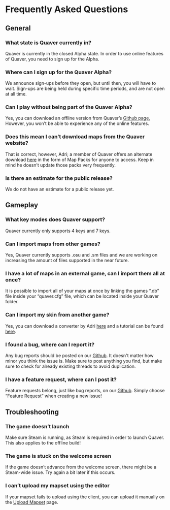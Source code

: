 # Frequently Asked Questions


## General

### What state is Quaver currently in?

Quaver is currently in the closed Alpha state. In order to use online features of Quaver, you need to sign up for the Alpha.

### Where can I sign up for the Quaver Alpha?

We announce sign-ups before they open, but until then, you will have to wait. Sign-ups are being held during specific time periods, and are not open at all time.

### Can I play without being part of the Quaver Alpha?

Yes, you can download an offline version from Quaver’s [Github page](https://github.com/Quaver/Quaver/releases), However, you won’t be able to experience any of the online features.

### Does this mean I can’t download maps from the Quaver website?

That is correct, however, Adri; a member of Quaver offers an alternate download [here](https://rhythmgamers.net/pack/) in the form of Map Packs for anyone to access. Keep in mind he doesn’t update those packs very frequently.

### Is there an estimate for the public release?

We do not have an estimate for a public release yet.



## Gameplay

### What key modes does Quaver support?

Quaver currently only supports 4 keys and 7 keys.

### Can I import maps from other games?

Yes, Quaver currently supports .osu and .sm files and we are working on increasing the amount of files supported in the near future.

### I have a lot of maps in an external game, can I import them all at once?

It is possible to import all of your maps at once by linking the games “.db” file inside your “quaver.cfg” file, which can be located inside your Quaver folder.

### Can I import my skin from another game?

Yes, you can download a converter by Adri [here](https://rhythmgamers.net/QBC/) and a tutorial can be found [here](https://www.youtube.com/watch?v=pWeLbx48NVI).

### I found a bug, where can I report it?

Any bug reports should be posted on our [Github](https://github.com/Quaver/Quaver/issues). It doesn't matter how minor you think the issue is. Make sure to post anything you find, but make sure to check for already existing threads to avoid duplication.

### I have a feature request, where can I post it?

Feature requests belong, just like bug reports, on our [Github](https://github.com/Quaver/Quaver/issues). Simply choose “Feature Request” when creating a new issue!



## Troubleshooting

### The game doesn’t launch

Make sure Steam is running, as Steam is required in order to launch Quaver. This also applies to the offline build!

### The game is stuck on the welcome screen

If the game doesn’t advance from the welcome screen, there might be a Steam-wide issue. Try again a bit later if this occurs.

### I can’t upload my mapset using the editor

If your mapset fails to upload using the client, you can upload it manually on the [Upload Mapset](/upload/mapset/) page.
